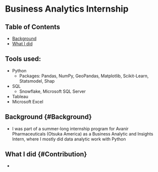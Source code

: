# Business Analytics Internship 

## Table of Contents
- [Background](https://benduong2001.github.io/avanir.html#Background)
- [What I did](https://benduong2001.github.io/avanir.html#Contribution)

## Tools used:
* Python
    * Packages: Pandas, NumPy, GeoPandas, Matplotlib, Scikit-Learn, Statsmodel, Shap
* SQL
    * Snowflake, Microsoft SQL Server
* Tableau
* Microsoft Excel

## Background {#Background}
* I was part of a summer-long internship program for Avanir Pharmaceuticals (Otsuka America) as a Business Analytic and Insights Intern, where I mostly did data analytic work with Python

## What I did {#Contribution}
* 

